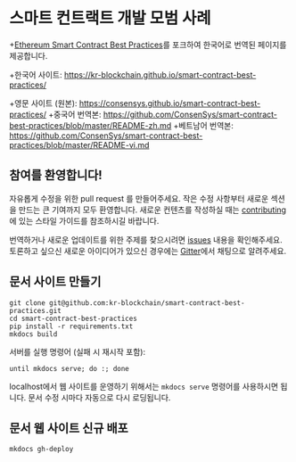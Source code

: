 # 스마트 컨트랙트 개발 모범 사례

+[Ethereum Smart Contract Best Practices](https://github.com/ConsenSys/smart-contract-best-practices)를 포크하여 한국어로 번역된 페이지를 제공합니다.

+한국어 사이트: https://kr-blockchain.github.io/smart-contract-best-practices/

+영문 사이트 (원본): https://consensys.github.io/smart-contract-best-practices/
+중국어 번역본: https://github.com/ConsenSys/smart-contract-best-practices/blob/master/README-zh.md
+베트남어 번역본: https://github.com/ConsenSys/smart-contract-best-practices/blob/master/README-vi.md

## 참여를 환영합니다!

자유롭게 수정을 위한 pull request 를 만들어주세요. 작은 수정 사항부터 새로운 섹션을 만드는 큰 기여까지 모두 환영합니다. 새로운 컨텐츠를 작성하실 때는 [contributing](./docs/about/index.md)에 있는 스타일 가이드를 참조하시길 바랍니다.

번역하거나 새로운 업데이트를 위한 주제를 찾으시려면 [issues](https://github.com/kr-blockchain/smart-contract-best-practices/issues) 내용을 확인해주세요. 토론하고 싶으신 새로운 아이디어가 있으신 경우에는 [Gitter](https://gitter.im/kr-blockchain/smart-contract-best-practices)에서 채팅으로 알려주세요.

## 문서 사이트 만들기

```
git clone git@github.com:kr-blockchain/smart-contract-best-practices.git
cd smart-contract-best-practices
pip install -r requirements.txt
mkdocs build 
```

서버를 실행 명령어 (실패 시 재시작 포함):

```
until mkdocs serve; do :; done
```

localhost에서 웹 사이트를 운영하기 위해서는 `mkdocs serve` 명령어를 사용하시면 됩니다. 문서 수정 시마다 자동으로 다시 로딩됩니다.

## 문서 웹 사이트 신규 배포

```
mkdocs gh-deploy
```
